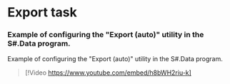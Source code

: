 # Export task

### Example of configuring the "Export (auto)" utility in the S\#.Data program.

Example of configuring the "Export (auto)" utility in the S\#.Data program.

> [!Video https://www.youtube.com/embed/h8bWH2riu-k]
